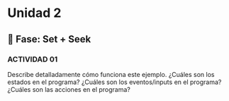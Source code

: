 # Unidad 2

## 🔎 Fase: Set + Seek

### ACTIVIDAD 01

Describe detalladamente cómo funciona este ejemplo.
¿Cuáles son los estados en el programa?
¿Cuáles son los eventos/inputs en el programa?
¿Cuáles son las acciones en el programa?
